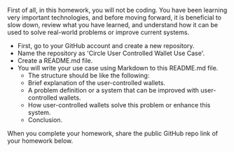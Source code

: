 First of all, in this homework, you will not be coding. You have been learning very important technologies, and before moving forward, it is beneficial to slow down, review what you have learned, and understand how it can be used to solve real-world problems or improve current systems.

- First, go to your GitHub account and create a new repository. 
- Name the repository as 'Circle User Controlled Wallet Use Case'.
- Create a README.md file.
- You will write your use case using Markdown to this README.md file. 
  - The structure should be like the following:
  - Brief explanation of the user-controlled wallets. 
  - A problem definition or a system that can be improved with user-controlled wallets. 
  - How user-controlled wallets solve this problem or enhance this system. 
  - Conclusion. 

When you complete your homework, share the public GitHub repo link of your homework below.
